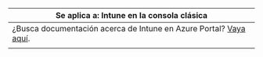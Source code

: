 |Se aplica a: Intune en la consola clásica |
|--|
|¿Busca documentación acerca de Intune en Azure Portal? [Vaya aquí](https://docs.microsoft.com/intune/what-is-intune).|
| |

